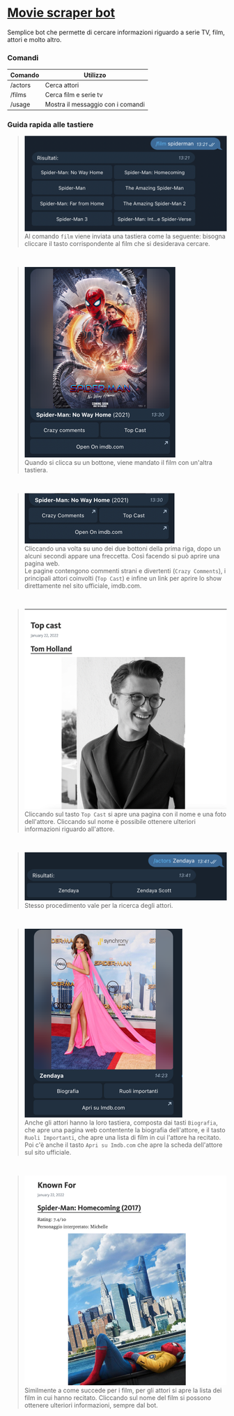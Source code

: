 # [Movie scraper bot](https://t.me/movie_scraper_bot)

Semplice bot che permette di cercare informazioni riguardo a serie TV, 
film, attori e molto altro.
<br>
### Comandi
| Comando | Utilizzo                                 |
|---------|------------------------------------------|
| /actors | Cerca attori                             |
| /films  | Cerca film e serie tv                    |
| /usage  | Mostra il messaggio con i comandi        |

### Guida rapida alle tastiere
> ![Risposta al comando film](screenshots/results_film.png)
> <br>
> Al comando `film` viene inviata una tastiera come la seguente: 
> bisogna cliccare il tasto corrispondente al film che si desiderava cercare.

<br>

>![Apertura di un film](screenshots/open_film.png)
> <br>
> Quando si clicca su un bottone, viene mandato il film con un'altra tastiera.

<br>

>![Tastiera film](screenshots/film_keyboard.png)
> <br>
> Cliccando una volta su uno dei due bottoni della prima riga, dopo un alcuni
> secondi appare una freccetta. Così facendo si può aprire una pagina web.
> <br>
> Le pagine contengono commenti strani e divertenti (`Crazy Comments`),
> i principali attori coinvolti (`Top Cast`) e infine un link per aprire 
> lo show direttamente nel sito ufficiale, imdb.com.

<br>

>![Top Cast](screenshots/top_cast.png)
> <br>
> Cliccando sul tasto `Top Cast` si apre una pagina con il nome e una foto 
> dell'attore. Cliccando sul nome è possibile ottenere ulteriori informazioni
> riguardo all'attore.

<br>

>![Risultati della ricerca di attori](screenshots/results_actor.png)
> <br>
> Stesso procedimento vale per la ricerca degli attori.

<br>

>![Informazioni attore](screenshots/open_actor.png)
> <br>
> Anche gli attori hanno la loro tastiera, composta dai tasti `Biografia`, 
> che apre una pagina web contentente la biografia dell'attore, e il tasto
> `Ruoli Importanti`, che apre una lista di film in cui l'attore ha recitato.
> Poi c'è anche il tasto `Apri su Imdb.com` che apre la scheda dell'attore 
> sul sito ufficiale.

<br>

>![Known for](screenshots/known_for.png)
> <br>
> Similmente a come succede per i film, per gli attori si apre la 
> lista dei film in cui hanno recitato. Cliccando sul nome del film si possono
> ottenere ulteriori informazioni, sempre dal bot.
